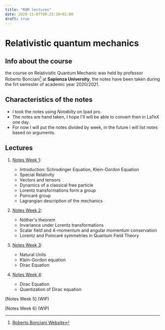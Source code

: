 ```yaml
---
title: "RQM lectures"
date: 2020-11-07T00:23:28+01:00
draft: true
---
```



# Relativistic quantum mechanics

## Info about the course

the course on Relativistic Quantum Mechanic was held by professor Roberto Bonciani[^1] at **Sapienza University**, the notes have been taken during the firt semester of academic year 2020/2021.

## Characteristics of the notes

- I took the notes using _Notabilty_ on Ipad pro.
- The notes are hand taken, I hope I'll will be able to convert then in LaTeX one day.
- For now I will put the notes divided by week, in the future i will list notes based on arguments.


## Lectures

1. [Notes Week 1](/RQM_lectures/RQM01.pdf):
    - Introduction: Schrodinger Equation, Klein-Gordon Equation
    - Special Relativity
    - Vectors and tensors
    - Dynamics of a classical free particle
    - Lorentz transformations form a group
    - Poincaré group
    - Lagrangian description of the mechanics



2. [Notes Week 2](/RQM_lectures/RQM02.pdf):
    - Nöther's theorem
    - Invariance under Lorentz transformations
    - Scalar field and 4-momentum and angular momentum conservation
    - Lorentz and Poincaré symmetries in Quantum Field Theory



3. [Notes Week 3](/RQM_lectures/RQM03.pdf):
    - Natural Units
    - Klein-Gordon equation
    - Dirac Equation



4. [Notes Week 4](/RQM_lectures/RQM04.pdf):
    - Dirac Equation
    - Quantization of Dirac equation



[Notes Week 5] (WIP)



[Notes Week 6] (WIP)

[^1]: [Roberto Bonciani Website](http://www.roma1.infn.it/~boncianr/index.html)